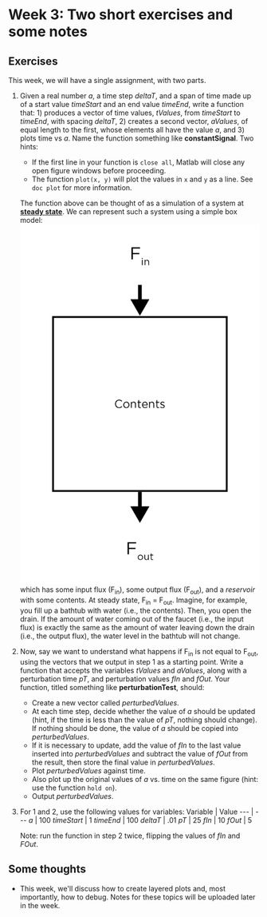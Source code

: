 # Week 3: Two short exercises and some notes

## Exercises

This week, we will have a single assignment, with two parts. 

1. Given a real number *a*, a time step *deltaT*, and a span of time made up of a start value *timeStart* and an end value *timeEnd*, write a function that: 1) produces a vector of time values, *tValues*, from *timeStart* to *timeEnd*, with spacing *deltaT*, 2) creates a second vector, *aValues*, of equal length to the first, whose elements all have the value *a*, and 3) plots time vs *a*. Name the function something like **constantSignal**. 
Two hints:
    - If the first line in your function is `close all`, Matlab will close any open figure windows before proceeding. 
    - The function `plot(x, y)` will plot the values in `x` and `y` as a line. See `doc plot` for more information. 

    The function above can be thought of as a simulation of a system at **[steady state](https://en.wikipedia.org/wiki/Steady_state)**. We can represent such a system using a simple box model:
    ![A simple box box model](./boxModel.png)
    which has some input flux (F<sub>in</sub>), some output flux (F<sub>out</sub>), and a *reservoir* with some contents. At steady state, F<sub>in</sub> = F<sub>out</sub>. Imagine, for example, you fill up a bathtub with water (i.e., the contents). Then, you open the drain. If the amount of water coming out of the faucet (i.e., the input flux) is exactly the same as the amount of water leaving down the drain (i.e., the output flux), the water level in the bathtub will not change.
2. Now, say we want to understand what happens if F<sub>in</sub> is not equal to F<sub>out</sub>, using the vectors that we output in step 1 as a starting point. Write a function that accepts the variables *tValues* and *aValues*, along with a perturbation time *pT*, and perturbation values *fIn* and *fOut*. Your function, titled something like **perturbationTest**, should:
    - Create a new vector called *perturbedValues*.
    - At each time step, decide whether the value of *a* should be updated (hint, if the time is less than the value of *pT*, nothing should change). If nothing should be done, the value of *a* should be copied into *perturbedValues*.
    - If it is necessary to update, add the value of *fIn* to the last value inserted into *perturbedValues* and subtract the value of *fOut* from the result, then store the final value in *perturbedValues*.
    - Plot *perturbedValues* against time. 
    - Also plot up the original values of *a* vs. time on the same figure (hint: use the function `hold on`).
    - Output *perturbedValues*. 
3. For 1 and 2, use the following values for variables:
    Variable | Value
    --- | ---
    *a* | 100
    *timeStart* | 1
    *timeEnd* | 100
    *deltaT* | .01
    *pT* | 25
    *fIn* | 10
    *fOut* | 5

    Note: run the function in step 2 twice, flipping the values of *fIn* and *FOut*.

## Some thoughts
- This week, we'll discuss how to create layered plots and, most importantly, how to debug. Notes for these topics will be uploaded later in the week. 

